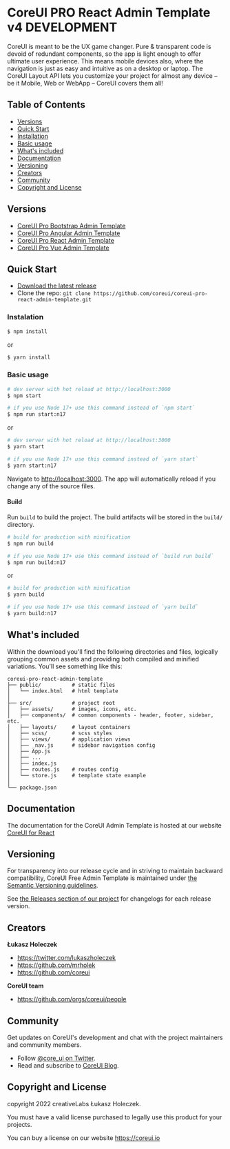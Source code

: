 # CoreUI PRO React Admin Template v4 DEVELOPMENT

CoreUI is meant to be the UX game changer. Pure & transparent code is devoid of redundant components, so the app is light enough to offer ultimate user experience. This means mobile devices also, where the navigation is just as easy and intuitive as on a desktop or laptop. The CoreUI Layout API lets you customize your project for almost any device – be it Mobile, Web or WebApp – CoreUI covers them all!

## Table of Contents

* [Versions](#versions)
* [Quick Start](#quick-start)
* [Installation](#installation)
* [Basic usage](#basic-usage)
* [What's included](#whats-included)
* [Documentation](#documentation)
* [Versioning](#versioning)
* [Creators](#creators)
* [Community](#community)
* [Copyright and License](#copyright-and-license)

## Versions

* [CoreUI Pro Bootstrap Admin Template](https://coreui.io/pro/)
* [CoreUI Pro Angular Admin Template](https://coreui.io/pro/angular)
* [CoreUI Pro React Admin Template](https://coreui.io/pro/react)
* [CoreUI Pro Vue Admin Template](https://coreui.io/pro/vue)

## Quick Start

- [Download the latest release](https://github.com/coreui/coreui-pro-react-admin-template/archive/refs/heads/main.zip)
- Clone the repo: `git clone https://github.com/coreui/coreui-pro-react-admin-template.git`

### Instalation

``` bash
$ npm install
```

or

``` bash
$ yarn install
```

### Basic usage

``` bash
# dev server with hot reload at http://localhost:3000
$ npm start 

# if you use Node 17+ use this command instead of `npm start`
$ npm run start:n17 
```

or 

``` bash
# dev server with hot reload at http://localhost:3000
$ yarn start

# if you use Node 17+ use this command instead of `yarn start`
$ yarn start:n17 
```

Navigate to [http://localhost:3000](http://localhost:3000). The app will automatically reload if you change any of the source files.

#### Build

Run `build` to build the project. The build artifacts will be stored in the `build/` directory.

```bash
# build for production with minification
$ npm run build

# if you use Node 17+ use this command instead of `build run build`
$ npm run build:n17 
```

or

```bash
# build for production with minification
$ yarn build

# if you use Node 17+ use this command instead of `yarn build`
$ yarn build:n17 
```

## What's included

Within the download you'll find the following directories and files, logically grouping common assets and providing both compiled and minified variations. You'll see something like this:

```
coreui-pro-react-admin-template
├── public/          # static files
│   └── index.html   # html template
│
├── src/             # project root
│   ├── assets/      # images, icons, etc.
│   ├── components/  # common components - header, footer, sidebar, etc.
│   ├── layouts/     # layout containers
│   ├── scss/        # scss styles
│   ├── views/       # application views
│   ├── _nav.js      # sidebar navigation config
│   ├── App.js
│   ├── ...
│   ├── index.js
│   ├── routes.js    # routes config
│   └── store.js     # template state example 
│
└── package.json
```

## Documentation

The documentation for the CoreUI Admin Template is hosted at our website [CoreUI for React](https://coreui.io/react/)

## Versioning

For transparency into our release cycle and in striving to maintain backward compatibility, CoreUI Free Admin Template is maintained under [the Semantic Versioning guidelines](http://semver.org/).

See [the Releases section of our project](https://github.com/coreui/coreui-pro-react-admin-template/releases) for changelogs for each release version.

## Creators

**Łukasz Holeczek**
* <https://twitter.com/lukaszholeczek>
* <https://github.com/mrholek>
* <https://github.com/coreui>

**CoreUI team**
* https://github.com/orgs/coreui/people

## Community

Get updates on CoreUI's development and chat with the project maintainers and community members.

- Follow [@core_ui on Twitter](https://twitter.com/core_ui).
- Read and subscribe to [CoreUI Blog](https://blog.coreui.ui/).

## Copyright and License

copyright 2022 creativeLabs Łukasz Holeczek.   

You must have a valid license purchased to legally use this product for
your projects.

You can buy a license on our website https://coreui.io
